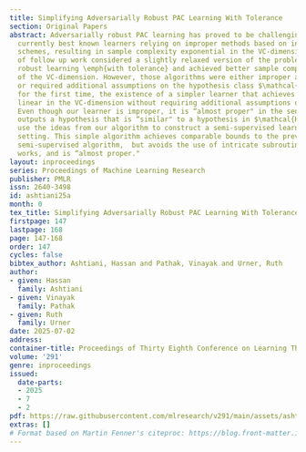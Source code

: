 ```yaml
---
title: Simplifying Adversarially Robust PAC Learning With Tolerance
section: Original Papers
abstract: Adversarially robust PAC learning has proved to be challenging, with the
  currently best known learners relying on improper methods based on intricate compression
  schemes, resulting in sample complexity exponential in the VC-dimension. A series
  of follow up work considered a slightly relaxed version of the problem called adversarially
  robust learning \emph{with tolerance} and achieved better sample complexity in terms
  of the VC-dimension. However, those algorithms were either improper and complex,
  or required additional assumptions on the hypothesis class $\mathcal{H}$. We prove,
  for the first time, the existence of a simpler learner that achieves a sample complexity
  linear in the VC-dimension without requiring additional assumptions on $\mathcal{H}$.
  Even though our learner is improper, it is “almost proper" in the sense that it
  outputs a hypothesis that is “similar" to a hypothesis in $\mathcal{H}$.  We also
  use the ideas from our algorithm to construct a semi-supervised learner in the tolerant
  setting. This simple algorithm achieves comparable bounds to the previous (non-tolerant)
  semi-supervised algorithm,  but avoids the use of intricate subroutines from previous
  works, and is “almost proper."
layout: inproceedings
series: Proceedings of Machine Learning Research
publisher: PMLR
issn: 2640-3498
id: ashtiani25a
month: 0
tex_title: Simplifying Adversarially Robust PAC Learning With Tolerance
firstpage: 147
lastpage: 168
page: 147-168
order: 147
cycles: false
bibtex_author: Ashtiani, Hassan and Pathak, Vinayak and Urner, Ruth
author:
- given: Hassan
  family: Ashtiani
- given: Vinayak
  family: Pathak
- given: Ruth
  family: Urner
date: 2025-07-02
address:
container-title: Proceedings of Thirty Eighth Conference on Learning Theory
volume: '291'
genre: inproceedings
issued:
  date-parts:
  - 2025
  - 7
  - 2
pdf: https://raw.githubusercontent.com/mlresearch/v291/main/assets/ashtiani25a/ashtiani25a.pdf
extras: []
# Format based on Martin Fenner's citeproc: https://blog.front-matter.io/posts/citeproc-yaml-for-bibliographies/
---
```


